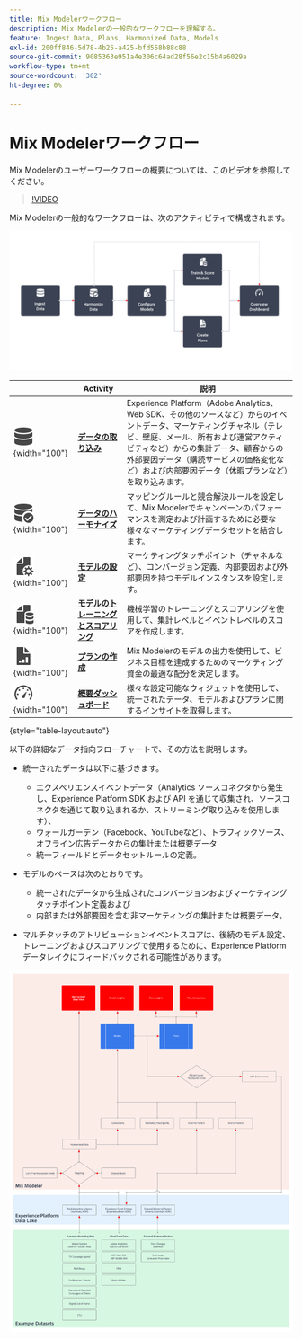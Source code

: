 ```yaml
---
title: Mix Modelerワークフロー
description: Mix Modelerの一般的なワークフローを理解する。
feature: Ingest Data, Plans, Harmonized Data, Models
exl-id: 200ff846-5d78-4b25-a425-bfd558b88c88
source-git-commit: 9085363e951a4e306c64ad28f56e2c15b4a6029a
workflow-type: tm+mt
source-wordcount: '302'
ht-degree: 0%

---
```


# Mix Modelerワークフロー

Mix Modelerのユーザーワークフローの概要については、このビデオを参照してください。

>[!VIDEO](https://video.tv.adobe.com/v/3424854/?learn=on)


Mix Modelerの一般的なワークフローは、次のアクティビティで構成されます。

![代替テキスト](/help/assets//ApplicationWorkflow.svg)

|  | Activity | 説明 |
|---|---|---|
| ![データ](/help/assets//icons/Data.svg){width="100"} | [**データの取り込み**](../ingest-data/overview.md) | Experience Platform（Adobe Analytics、Web SDK、その他のソースなど）からのイベントデータ、マーケティングチャネル（テレビ、壁庭、メール、所有および運営アクティビティなど）からの集計データ、顧客からの外部要因データ（購読サービスの価格変化など）および内部要因データ（休暇プランなど）を取り込みます。 |
| ![DataCheck](/help/assets//icons/DataCheck.svg){width="100"} | [**データのハーモナイズ**](../harmonize-data/overview.md) | マッピングルールと競合解決ルールを設定して、Mix Modelerでキャンペーンのパフォーマンスを測定および計画するために必要な様々なマーケティングデータセットを結合します。 |
| ![FileConfig](/help/assets//icons/FileGear.svg){width="100"} | [**モデルの設定**](../models/create.md) | マーケティングタッチポイント（チャネルなど）、コンバージョン定義、内部要因および外部要因を持つモデルインスタンスを設定します。 |
| ![FileData](/help/assets//icons/FileData.svg){width="100"} | [**モデルのトレーニングとスコアリング**](../models/overview.md) | 機械学習のトレーニングとスコアリングを使用して、集計レベルとイベントレベルのスコアを作成します。 |
| ![FileChart](/help/assets//icons/FileChart.svg){width="100"} | [**プランの作成**](../plans/overview.md) | Mix Modelerのモデルの出力を使用して、ビジネス目標を達成するためのマーケティング資金の最適な配分を決定します。 |
| ![Dashboard](/help/assets//icons/Dashboard.svg){width="100"} | [**概要ダッシュボード**](../dashboard/overview.md) | 様々な設定可能なウィジェットを使用して、統一されたデータ、モデルおよびプランに関するインサイトを取得します。 |

{style="table-layout:auto"}

以下の詳細なデータ指向フローチャートで、その方法を説明します。

* 統一されたデータは以下に基づきます。

   * エクスペリエンスイベントデータ（Analytics ソースコネクタから発生し、Experience Platform SDK および API を通じて収集され、ソースコネクタを通じて取り込まれるか、ストリーミング取り込みを使用します）、
   * ウォールガーデン（Facebook、YouTubeなど）、トラフィックソース、オフライン広告データからの集計または概要データ
   * 統一フィールドとデータセットルールの定義。

* モデルのベースは次のとおりです。

   * 統一されたデータから生成されたコンバージョンおよびマーケティングタッチポイント定義および
   * 内部または外部要因を含む非マーケティングの集計または概要データ。

* マルチタッチのアトリビューションイベントスコアは、後続のモデル設定、トレーニングおよびスコアリングで使用するために、Experience Platformデータレイクにフィードバックされる可能性があります。

![包括的なワークフロー](/help/assets//comprehensive-workflow.svg)
